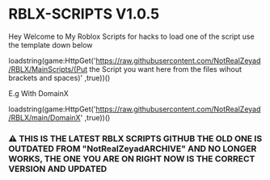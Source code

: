 # RBLX-SCRIPTS V1.0.5

Hey Welcome to My Roblox Scripts for hacks to load one of the script use the template down below 

loadstring(game:HttpGet('https://raw.githubusercontent.com/NotRealZeyad/RBLX/MainScripts/(Put the Script you want here from the files wihout brackets and spaces)' ,true))()

E.g With DomainX

loadstring(game:HttpGet('https://raw.githubusercontent.com/NotRealZeyad/RBLX/main/DomainX' ,true))()

### ⚠ THIS IS THE LATEST RBLX SCRIPTS GITHUB THE OLD ONE IS OUTDATED FROM "NotRealZeyadARCHIVE" AND NO LONGER WORKS, THE ONE YOU ARE ON RIGHT NOW IS THE CORRECT VERSION AND UPDATED


